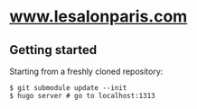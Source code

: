 # www.lesalonparis.com

## Getting started

Starting from a freshly cloned repository:
```
$ git submodule update --init
$ hugo server # go to localhost:1313
```
